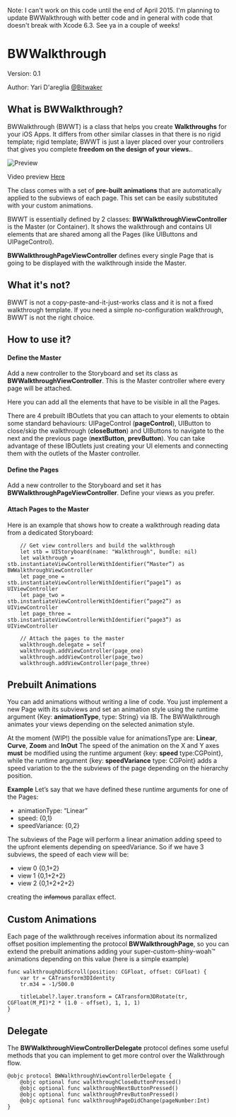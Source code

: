 Note: I can't work on this code until the end of April 2015. I'm planning to update BWWalkthrough with better code and in general with code that doesn't break with Xcode 6.3.
See ya in a couple of weeks! 


BWWalkthrough 
======================
Version: 0.1

Author: Yari D'areglia [@Bitwaker](http://www.twitter.com/bitwaker)


## What is BWWalkthrough?
BWWalkthrough (BWWT) is a class that helps you create **Walkthroughs** for your iOS Apps.
It differs from other similar classes in that there is no rigid template; rigid template; BWWT is just a layer placed over your controllers that gives you complete **freedom on the design of your views.**.

![Preview](http://www.thinkandbuild.it/gifs/BWWalkthrough_mini2.gif)

Video preview [Here](http://vimeo.com/106542773)

The class comes with a set of **pre-built animations** that are automatically applied to the subviews of each page. This set can be  easily substituted with your custom animations.
 
BWWT is essentially defined by 2 classes:
**BWWalkthroughViewController** is the Master (or Container). It shows the walkthrough and contains UI elements that are shared among all the Pages (like UIButtons and UIPageControl).

**BWWalkthroughPageViewController** defines every single Page that is going to be displayed with the walkthrough inside the Master.

## What it's not?
BWWT is not a copy-paste-and-it-just-works class and it is not a fixed walkthrough template. If you need a simple no-configuration walkthrough, BWWT is not the right choice. 

## How to use it?

#### Define the Master

Add a new controller to the Storyboard and set its class as **BWWalkthroughViewController**. This is the Master controller where every page will be attached. 

Here you can add all the elements that have to be visible in all the Pages. 

There are 4 prebuilt IBOutlets that you can attach to your elements to obtain some standard behaviours: UIPageControl (**pageControl**), UIButton to close/skip the walkthrough (**closeButton**) and UIButtons to navigate to the next and the previous page (**nextButton**, **prevButton**).
You can take advantage of these IBOutlets just creating your UI elements and connecting them with the outlets of the Master controller.

#### Define the Pages

Add a new controller to the Storyboard and set it has **BWWalkthroughPageViewController**. Define your views as you prefer. 

#### Attach Pages to the Master

Here is an example that shows how to create a walkthrough reading data from a dedicated Storyboard: 

        // Get view controllers and build the walkthrough
        let stb = UIStoryboard(name: "Walkthrough", bundle: nil)
        let walkthrough = stb.instantiateViewControllerWithIdentifier(“Master”) as BWWalkthroughViewController
        let page_one = stb.instantiateViewControllerWithIdentifier(“page1”) as UIViewController
        let page_two = stb.instantiateViewControllerWithIdentifier(“page2”) as UIViewController
        let page_three = stb.instantiateViewControllerWithIdentifier(“page3”) as UIViewController
        
        // Attach the pages to the master
        walkthrough.delegate = self
        walkthrough.addViewController(page_one)
        walkthrough.addViewController(page_two)
        walkthrough.addViewController(page_three)

## Prebuilt Animations 
You can add animations without writing a line of code. You just implement a new Page with its subviews and set an animation style using the runtime argument {Key: **animationType**, type: String} via IB. The BWWalkthrough animates your views depending on the selected animation style.

At the moment (WIP!) the possible value for animationsType are:
**Linear**, **Curve**, **Zoom** and **InOut** 
The speed of the animation on the X and Y axes **must** be modified using the runtime argument {key: **speed** type:CGPoint}, while the runtime argument {key: **speedVariance** type: CGPoint} adds a speed variation to the the subviews of the page depending on the hierarchy position.

**Example**
Let’s say that we have defined these runtime arguments for one of the Pages: 

- animationType: “Linear”
- speed: {0,1} 
- speedVariance: {0,2} 

The subviews of the Page will perform a linear animation adding speed to the upfront elements depending on speedVariance.
So if we have 3 subviews, the speed of each view will be:

- view 0 {0,1+2}
- view 1 {0,1+2+2}
- view 2 {0,1+2+2+2}

creating the ~~infamous~~ parallax effect.

## Custom Animations
Each page of the walkthrough receives information about its normalized offset position implementing the protocol **BWWalkthroughPage**, so you can extend the prebuilt animations adding your super-custom-shiny-woah™ animations depending on this value (here is a simple example)

    func walkthroughDidScroll(position: CGFloat, offset: CGFloat) {
        var tr = CATransform3DIdentity
        tr.m34 = -1/500.0
        
        titleLabel?.layer.transform = CATransform3DRotate(tr, CGFloat(M_PI)*2 * (1.0 - offset), 1, 1, 1)
    }

## Delegate
The **BWWalkthroughViewControllerDelegate** protocol defines some useful methods that you can implement to get more control over the Walkthrough flow. 

    @objc protocol BWWalkthroughViewControllerDelegate {
        @objc optional func walkthroughCloseButtonPressed()
        @objc optional func walkthroughNextButtonPressed()               
        @objc optional func walkthroughPrevButtonPressed()               
        @objc optional func walkthroughPageDidChange(pageNumber:Int)     
    }
